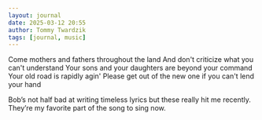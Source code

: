 ```yaml
---
layout: journal
date: 2025-03-12 20:55
author: Tommy Twardzik
tags: [journal, music]
---
```


Come mothers and fathers throughout the land
And don't criticize what you can't understand
Your sons and your daughters are beyond your command
Your old road is rapidly agin'
Please get out of the new one if you can't lend your hand


Bob’s not half bad at writing timeless lyrics but these really hit me recently. They’re my favorite part of the song to sing now.